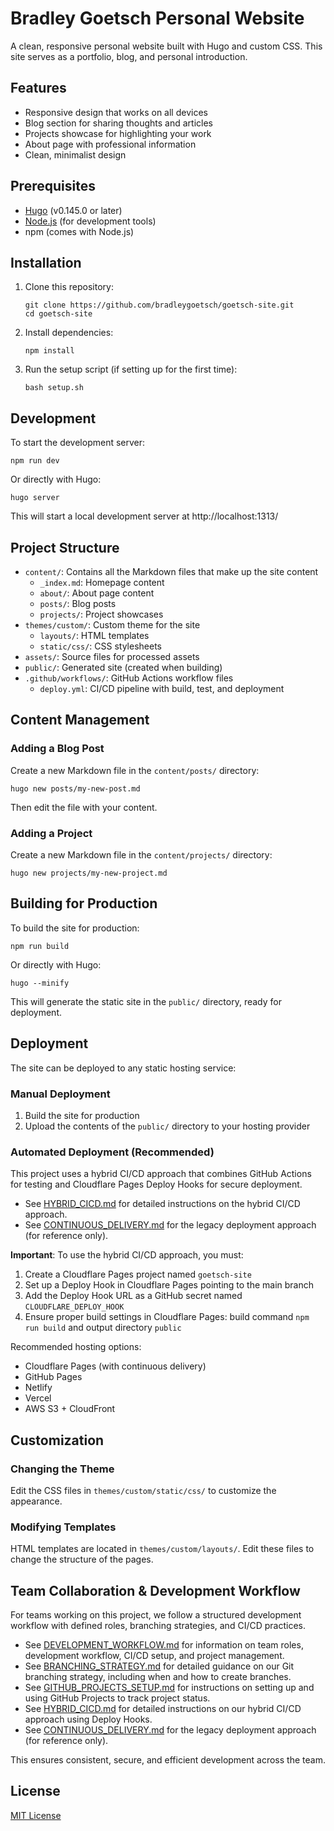 # Bradley Goetsch Personal Website

A clean, responsive personal website built with Hugo and custom CSS. This site serves as a portfolio, blog, and personal introduction.

## Features

- Responsive design that works on all devices
- Blog section for sharing thoughts and articles
- Projects showcase for highlighting your work
- About page with professional information
- Clean, minimalist design

## Prerequisites

- [Hugo](https://gohugo.io/getting-started/installing/) (v0.145.0 or later)
- [Node.js](https://nodejs.org/) (for development tools)
- npm (comes with Node.js)

## Installation

1. Clone this repository:
   ```
   git clone https://github.com/bradleygoetsch/goetsch-site.git
   cd goetsch-site
   ```

2. Install dependencies:
   ```
   npm install
   ```

3. Run the setup script (if setting up for the first time):
   ```
   bash setup.sh
   ```

## Development

To start the development server:

```
npm run dev
```

Or directly with Hugo:

```
hugo server
```

This will start a local development server at http://localhost:1313/

## Project Structure

- `content/`: Contains all the Markdown files that make up the site content
  - `_index.md`: Homepage content
  - `about/`: About page content
  - `posts/`: Blog posts
  - `projects/`: Project showcases
- `themes/custom/`: Custom theme for the site
  - `layouts/`: HTML templates
  - `static/css/`: CSS stylesheets
- `assets/`: Source files for processed assets
- `public/`: Generated site (created when building)
- `.github/workflows/`: GitHub Actions workflow files
  - `deploy.yml`: CI/CD pipeline with build, test, and deployment

## Content Management

### Adding a Blog Post

Create a new Markdown file in the `content/posts/` directory:

```
hugo new posts/my-new-post.md
```

Then edit the file with your content.

### Adding a Project

Create a new Markdown file in the `content/projects/` directory:

```
hugo new projects/my-new-project.md
```

## Building for Production

To build the site for production:

```
npm run build
```

Or directly with Hugo:

```
hugo --minify
```

This will generate the static site in the `public/` directory, ready for deployment.

## Deployment

The site can be deployed to any static hosting service:

### Manual Deployment

1. Build the site for production
2. Upload the contents of the `public/` directory to your hosting provider

### Automated Deployment (Recommended)

This project uses a hybrid CI/CD approach that combines GitHub Actions for testing and Cloudflare Pages Deploy Hooks for secure deployment.

- See [HYBRID_CICD.md](HYBRID_CICD.md) for detailed instructions on the hybrid CI/CD approach.
- See [CONTINUOUS_DELIVERY.md](CONTINUOUS_DELIVERY.md) for the legacy deployment approach (for reference only).

**Important**: To use the hybrid CI/CD approach, you must:
1. Create a Cloudflare Pages project named `goetsch-site`
2. Set up a Deploy Hook in Cloudflare Pages pointing to the main branch
3. Add the Deploy Hook URL as a GitHub secret named `CLOUDFLARE_DEPLOY_HOOK`
4. Ensure proper build settings in Cloudflare Pages: build command `npm run build` and output directory `public`

Recommended hosting options:
- Cloudflare Pages (with continuous delivery)
- GitHub Pages
- Netlify
- Vercel
- AWS S3 + CloudFront

## Customization

### Changing the Theme

Edit the CSS files in `themes/custom/static/css/` to customize the appearance.

### Modifying Templates

HTML templates are located in `themes/custom/layouts/`. Edit these files to change the structure of the pages.

## Team Collaboration & Development Workflow

For teams working on this project, we follow a structured development workflow with defined roles, branching strategies, and CI/CD practices.

- See [DEVELOPMENT_WORKFLOW.md](DEVELOPMENT_WORKFLOW.md) for information on team roles, development workflow, CI/CD setup, and project management.
- See [BRANCHING_STRATEGY.md](BRANCHING_STRATEGY.md) for detailed guidance on our Git branching strategy, including when and how to create branches.
- See [GITHUB_PROJECTS_SETUP.md](GITHUB_PROJECTS_SETUP.md) for instructions on setting up and using GitHub Projects to track project status.
- See [HYBRID_CICD.md](HYBRID_CICD.md) for detailed instructions on our hybrid CI/CD approach using Deploy Hooks.
- See [CONTINUOUS_DELIVERY.md](CONTINUOUS_DELIVERY.md) for the legacy deployment approach (for reference only).

This ensures consistent, secure, and efficient development across the team.

## License

[MIT License](LICENSE)
